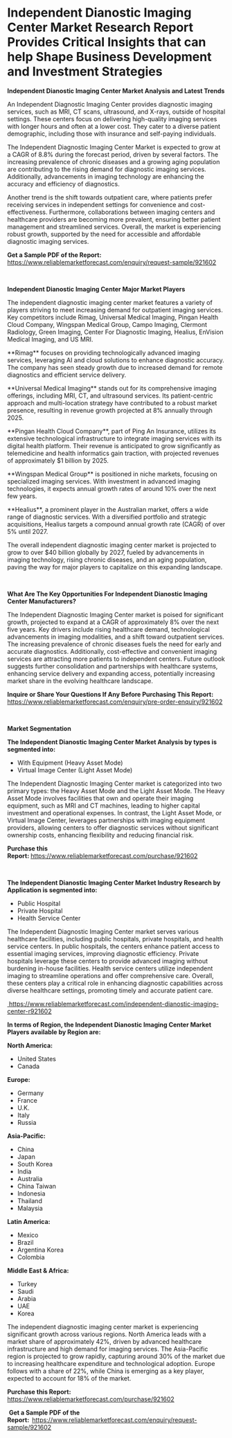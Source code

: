 <p><h1>Independent Dianostic Imaging Center Market Research Report Provides Critical Insights that can help Shape Business Development and Investment Strategies</h1></p><p><strong>Independent Dianostic Imaging Center Market Analysis and Latest Trends</strong></p>
<p><p>An Independent Diagnostic Imaging Center provides diagnostic imaging services, such as MRI, CT scans, ultrasound, and X-rays, outside of hospital settings. These centers focus on delivering high-quality imaging services with longer hours and often at a lower cost. They cater to a diverse patient demographic, including those with insurance and self-paying individuals.</p><p>The Independent Diagnostic Imaging Center Market is expected to grow at a CAGR of 8.8% during the forecast period, driven by several factors. The increasing prevalence of chronic diseases and a growing aging population are contributing to the rising demand for diagnostic imaging services. Additionally, advancements in imaging technology are enhancing the accuracy and efficiency of diagnostics. </p><p>Another trend is the shift towards outpatient care, where patients prefer receiving services in independent settings for convenience and cost-effectiveness. Furthermore, collaborations between imaging centers and healthcare providers are becoming more prevalent, ensuring better patient management and streamlined services. Overall, the market is experiencing robust growth, supported by the need for accessible and affordable diagnostic imaging services.</p></p>
<p><strong>Get a Sample PDF of the Report:&nbsp;</strong> <a href="https://www.reliablemarketforecast.com/enquiry/request-sample/921602?utm_campaign=1895&utm_medium=2&utm_source=Github&utm_content=ia&utm_term=18042025&utm_id=independent-dianostic-imaging-center">https://www.reliablemarketforecast.com/enquiry/request-sample/921602</a></p>
<p>&nbsp;</p>
<p><strong>Independent Dianostic Imaging Center Major Market Players</strong></p>
<p><p>The independent diagnostic imaging center market features a variety of players striving to meet increasing demand for outpatient imaging services. Key competitors include Rimag, Universal Medical Imaging, Pingan Health Cloud Company, Wingspan Medical Group, Campo Imaging, Clermont Radiology, Green Imaging, Center For Diagnostic Imaging, Healius, EnVision Medical Imaging, and US MRI.</p><p>**Rimag** focuses on providing technologically advanced imaging services, leveraging AI and cloud solutions to enhance diagnostic accuracy. The company has seen steady growth due to increased demand for remote diagnostics and efficient service delivery. </p><p>**Universal Medical Imaging** stands out for its comprehensive imaging offerings, including MRI, CT, and ultrasound services. Its patient-centric approach and multi-location strategy have contributed to a robust market presence, resulting in revenue growth projected at 8% annually through 2025.</p><p>**Pingan Health Cloud Company**, part of Ping An Insurance, utilizes its extensive technological infrastructure to integrate imaging services with its digital health platform. Their revenue is anticipated to grow significantly as telemedicine and health informatics gain traction, with projected revenues of approximately $1 billion by 2025.</p><p>**Wingspan Medical Group** is positioned in niche markets, focusing on specialized imaging services. With investment in advanced imaging technologies, it expects annual growth rates of around 10% over the next few years.</p><p>**Healius**, a prominent player in the Australian market, offers a wide range of diagnostic services. With a diversified portfolio and strategic acquisitions, Healius targets a compound annual growth rate (CAGR) of over 5% until 2027.</p><p>The overall independent diagnostic imaging center market is projected to grow to over $40 billion globally by 2027, fueled by advancements in imaging technology, rising chronic diseases, and an aging population, paving the way for major players to capitalize on this expanding landscape.</p></p>
<p>&nbsp;</p>
<p><strong>What Are The Key Opportunities For Independent Dianostic Imaging Center Manufacturers?</strong></p>
<p><p>The Independent Diagnostic Imaging Center market is poised for significant growth, projected to expand at a CAGR of approximately 8% over the next five years. Key drivers include rising healthcare demand, technological advancements in imaging modalities, and a shift toward outpatient services. The increasing prevalence of chronic diseases fuels the need for early and accurate diagnostics. Additionally, cost-effective and convenient imaging services are attracting more patients to independent centers. Future outlook suggests further consolidation and partnerships with healthcare systems, enhancing service delivery and expanding access, potentially increasing market share in the evolving healthcare landscape.</p></p>
<p><strong>Inquire or Share Your Questions If Any Before Purchasing This Report:</strong> <a href="https://www.reliablemarketforecast.com/enquiry/pre-order-enquiry/921602?utm_campaign=1895&utm_medium=2&utm_source=Github&utm_content=ia&utm_term=18042025&utm_id=independent-dianostic-imaging-center">https://www.reliablemarketforecast.com/enquiry/pre-order-enquiry/921602</a></p>
<p>&nbsp;</p>
<p><strong>Market Segmentation</strong></p>
<p><strong>The Independent Dianostic Imaging Center Market Analysis by types is segmented into:</strong></p>
<p><ul><li>With Equipment (Heavy Asset Mode)</li><li>Virtual Image Center (Light Asset Mode)</li></ul></p>
<p><p>The Independent Diagnostic Imaging Center market is categorized into two primary types: the Heavy Asset Mode and the Light Asset Mode. The Heavy Asset Mode involves facilities that own and operate their imaging equipment, such as MRI and CT machines, leading to higher capital investment and operational expenses. In contrast, the Light Asset Mode, or Virtual Image Center, leverages partnerships with imaging equipment providers, allowing centers to offer diagnostic services without significant ownership costs, enhancing flexibility and reducing financial risk.</p></p>
<p><strong>Purchase this Report:&nbsp;</strong><a href="https://www.reliablemarketforecast.com/purchase/921602?utm_campaign=1895&utm_medium=2&utm_source=Github&utm_content=ia&utm_term=18042025&utm_id=independent-dianostic-imaging-center">https://www.reliablemarketforecast.com/purchase/921602</a></p>
<p>&nbsp;</p>
<p><strong>The Independent Dianostic Imaging Center Market Industry Research by Application is segmented into:</strong></p>
<p><ul><li>Public Hospital</li><li>Private Hospital</li><li>Health Service Center</li></ul></p>
<p><p>The Independent Diagnostic Imaging Center market serves various healthcare facilities, including public hospitals, private hospitals, and health service centers. In public hospitals, the centers enhance patient access to essential imaging services, improving diagnostic efficiency. Private hospitals leverage these centers to provide advanced imaging without burdening in-house facilities. Health service centers utilize independent imaging to streamline operations and offer comprehensive care. Overall, these centers play a critical role in enhancing diagnostic capabilities across diverse healthcare settings, promoting timely and accurate patient care.</p></p>
<p><a href="https://www.reliablemarketforecast.com/independent-dianostic-imaging-center-r921602?utm_campaign=1895&utm_medium=2&utm_source=Github&utm_content=ia&utm_term=18042025&utm_id=independent-dianostic-imaging-center">&nbsp;https://www.reliablemarketforecast.com/independent-dianostic-imaging-center-r921602</a></p>
<p><strong>In terms of Region, the Independent Dianostic Imaging Center Market Players available by Region are:</strong></p>
<p>
    <p> <strong> North America: </strong>
        <ul>
            <li>United States</li>
            <li>Canada</li>
        </ul>
        </p> 
    <p> <strong> Europe: </strong>
        <ul>
            <li>Germany</li>
            <li>France</li>
            <li>U.K.</li>
            <li>Italy</li>
            <li>Russia</li>
        </ul>
        </p> 
    <p> <strong> Asia-Pacific: </strong>
        <ul>
            <li>China</li>
            <li>Japan</li>
            <li>South Korea</li>
            <li>India</li>
            <li>Australia</li>
            <li>China Taiwan</li>
            <li>Indonesia</li>
            <li>Thailand</li>
            <li>Malaysia</li>
        </ul>
        </p> 
    <p> <strong> Latin America: </strong>
        <ul>
            <li>Mexico</li>
            <li>Brazil</li>
            <li>Argentina Korea</li>
            <li>Colombia</li>
        </ul>
        </p> 
    <p> <strong> Middle East & Africa: </strong>
        <ul>
            <li>Turkey</li>
            <li>Saudi</li>
            <li>Arabia</li>
            <li>UAE</li>
            <li>Korea</li>
        </ul>
    </p>
    </p>
<p><p>The independent diagnostic imaging center market is experiencing significant growth across various regions. North America leads with a market share of approximately 42%, driven by advanced healthcare infrastructure and high demand for imaging services. The Asia-Pacific region is projected to grow rapidly, capturing around 30% of the market due to increasing healthcare expenditure and technological adoption. Europe follows with a share of 22%, while China is emerging as a key player, expected to account for 18% of the market.</p></p>
<p><strong>Purchase this Report: </strong><a href="https://www.reliablemarketforecast.com/purchase/921602?utm_campaign=1895&utm_medium=2&utm_source=Github&utm_content=ia&utm_term=18042025&utm_id=independent-dianostic-imaging-center">https://www.reliablemarketforecast.com/purchase/921602</a></p>
<p>&nbsp;<strong>Get a Sample PDF of the Report:&nbsp;&nbsp;</strong><a href="https://www.reliablemarketforecast.com/enquiry/request-sample/921602?utm_campaign=1895&utm_medium=2&utm_source=Github&utm_content=ia&utm_term=18042025&utm_id=independent-dianostic-imaging-center">https://www.reliablemarketforecast.com/enquiry/request-sample/921602</a></p>
<p><strong></strong></p>
<p><p></p><p></p><p></p></p>